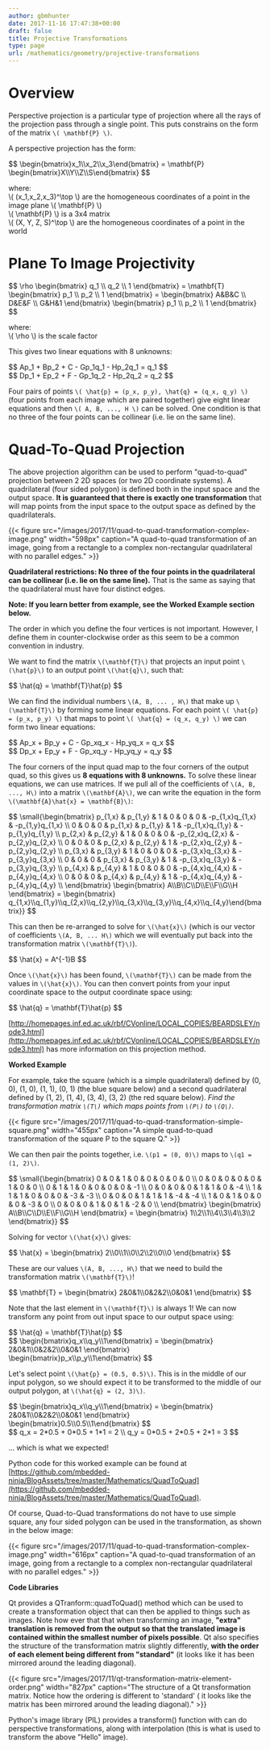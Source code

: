 ```yaml
---
author: gbmhunter
date: 2017-11-16 17:47:38+00:00
draft: false
title: Projective Transformations
type: page
url: /mathematics/geometry/projective-transformations
---
```


# Overview

Perspective projection is a particular type of projection where all the rays of the projection pass through a single point. This puts constrains on the form of the matrix `\( \mathbf{P} \)`.

A perspective projection has the form:

<div>$$ \begin{bmatrix}x_1\\x_2\\x_3\end{bmatrix} = \mathbf{P} \begin{bmatrix}X\\Y\\Z\\S\end{bmatrix} $$</div>

<p class="centered">
    where:<br>
    \( (x_1,x_2,x_3)^\top \) are the homogeneous coordinates of a point in the image plane \( \mathbf{P} \)<br>
    \( \mathbf{P} \) is a 3x4 matrix<br>
    \( (X, Y, Z, S)^\top \) are the homogeneous coordinates of a point in the world<br>
</p>

# Plane To Image Projectivity

<div>$$ \rho \begin{bmatrix} q_1 \\ q_2 \\ 1 \end{bmatrix} = \mathbf{T} \begin{bmatrix} p_1 \\ p_2 \\ 1 \end{bmatrix} = \begin{bmatrix} A&B&C \\ D&E&F \\ G&H&1 \end{bmatrix} \begin{bmatrix} p_1 \\ p_2 \\ 1 \end{bmatrix} $$</div>

<p class="centered">
    where:<br>
    \( \rho \) is the scale factor<br>
<p>

This gives two linear equations with 8 unknowns:

<div>$$ Ap_1 + Bp_2 + C - Gp_1q_1 - Hp_2q_1 = q_1 $$</div>

<div>$$ Dp_1 + Ep_2 + F - Gp_1q_2 - Hp_2q_2 = q_2 $$</div>

Four pairs of points `\( \hat{p} = (p_x, p_y), \hat{q} = (q_x, q_y) \)` (four points from each image which are paired together) give eight linear equations and then `\( A, B, ..., H \)` can be solved. One condition is that no three of the four points can be collinear (i.e. lie on the same line).

# Quad-To-Quad Projection

The above projection algorithm can be used to perform "quad-to-quad" projection between 2 2D spaces (or two 2D coordinate systems). A quadrilateral (four sided polygon) is defined both in the input space and the output space. **It is guaranteed that there is exactly one transformation** that will map points from the input space to the output space as defined by the quadrilaterals.

{{< figure src="/images/2017/11/quad-to-quad-transformation-complex-image.png" width="598px" caption="A quad-to-quad transformation of an image, going from a rectangle to a complex non-rectangular quadrilateral with no parallel edges."  >}}

**Quadrilateral restrictions: No three of the four points in the quadrilateral can be collinear (i.e. lie on the same line).** That is the same as saying that the quadrilateral must have four distinct edges.

**Note: If you learn better from example, see the Worked Example section below.**

The order in which you define the four vertices is not important. However, I define them in counter-clockwise order as this seem to be a common convention in industry.

We want to find the matrix `\(\mathbf{T}\)` that projects an input point `\(\hat{p}\)` to an output point `\(\hat{q}\)`, such that:

<div>$$ \hat{q} = \mathbf{T}\hat{p} $$</div>

We can find the individual numbers `\(A, B, ... , H\)` that make up `\(\mathbf{T}\)` by forming some linear equations. For each point `\( \hat{p} = (p_x, p_y) \)` that maps to point `\( \hat{q} = (q_x, q_y) \)` we can form two linear equations:

<div>$$ Ap_x + Bp_y + C - Gp_xq_x - Hp_yq_x = q_x $$</div>

<div>$$ Dp_x + Ep_y + F - Gp_xq_y - Hp_yq_y = q_y $$</div>

The four corners of the input quad map to the four corners of the output quad, so this gives us **8 equations with 8 unknowns.** To solve these linear equations, we can use matrices. If we pull all of the coefficients of `\(A, B, ..., H\)` into a matrix `\(\mathbf{A}\)`, we can write the equation in the form `\(\mathbf{A}\hat{x} = \mathbf{B}\)`:

<div>
$$ \small{\begin{bmatrix}  
 p_{1,x} & p_{1,y} & 1 & 0 & 0 & 0 & -p_{1,x}q_{1,x} & -p_{1,y}q_{1,x} \\  
 0 & 0 & 0 & p_{1,x} & p_{1,y} & 1 & -p_{1,x}q_{1,y} & -p_{1,y}q_{1,y} \\  
 p_{2,x} & p_{2,y} & 1 & 0 & 0 & 0 & -p_{2,x}q_{2,x} & -p_{2,y}q_{2,x} \\  
 0 & 0 & 0 & p_{2,x} & p_{2,y} & 1 & -p_{2,x}q_{2,y} & -p_{2,y}q_{2,y} \\  
 p_{3,x} & p_{3,y} & 1 & 0 & 0 & 0 & -p_{3,x}q_{3,x} & -p_{3,y}q_{3,x} \\  
 0 & 0 & 0 & p_{3,x} & p_{3,y} & 1 & -p_{3,x}q_{3,y} & -p_{3,y}q_{3,y} \\  
 p_{4,x} & p_{4,y} & 1 & 0 & 0 & 0 & -p_{4,x}q_{4,x} & -p_{4,y}q_{4,x} \\  
 0 & 0 & 0 & p_{4,x} & p_{4,y} & 1 & -p_{4,x}q_{4,y} & -p_{4,y}q_{4,y} \\  
 \end{bmatrix} \begin{bmatrix} A\\B\\C\\D\\E\\F\\G\\H \end{bmatrix} = \begin{bmatrix} q_{1,x}\\q_{1,y}\\q_{2,x}\\q_{2,y}\\q_{3,x}\\q_{3,y}\\q_{4,x}\\q_{4,y}\end{bmatrix}} $$
</div>

This can then be re-arranged to solve for `\(\hat{x}\)` (which is our vector of coefficients `\(A, B, ... H\)` which we will eventually put back into the transformation matrix `\(\mathbf{T}\)`).

<div>$$ \hat{x} = A^{-1}B $$</div>

Once `\(\hat{x}\)` has been found, `\(\mathbf{T}\)` can be made from the values in `\(\hat{x}\)`. You can then convert points from your input coordinate space to the output coordinate space using:

<div>$$ \hat{q} = \mathbf{T}\hat{p} $$</div>

[http://homepages.inf.ed.ac.uk/rbf/CVonline/LOCAL_COPIES/BEARDSLEY/node3.html](http://homepages.inf.ed.ac.uk/rbf/CVonline/LOCAL_COPIES/BEARDSLEY/node3.html) has more information on this projection method.

**Worked Example**

For example, take the square (which is a simple quadrilateral) defined by (0, 0), (1, 0), (1, 1), (0, 1) (the blue square below) and a second quadrilateral defined by (1, 2), (1, 4), (3, 4), (3, 2) (the red square below). _Find the transformation matrix `\(T\)` which maps points from `\(P\)` to `\(Q\)`._

{{< figure src="/images/2017/11/quad-to-quad-transformation-simple-square.png" width="455px" caption="A simple quad-to-quad transformation of the square P to the square Q."  >}}

We can then pair the points together, i.e. `\(p1 = (0, 0)\)` maps to `\(q1 = (1, 2)\)`.

<div>
$$ \small{\begin{bmatrix}  
 0 & 0 & 1 & 0 & 0 & 0 & 0 & 0 \\  
 0 & 0 & 0 & 0 & 0 & 1 & 0 & 0 \\  
 0 & 1 & 1 & 0 & 0 & 0 & 0 & -1 \\  
 0 & 0 & 0 & 0 & 1 & 1 & 0 & -4 \\  
 1 & 1 & 1 & 0 & 0 & 0 & -3 & -3 \\  
 0 & 0 & 0 & 1 & 1 & 1 & -4 & -4 \\  
 1 & 0 & 1 & 0 & 0 & 0 & -3 & 0 \\  
 0 & 0 & 0 & 1 & 0 & 1 & -2 & 0 \\  
 \end{bmatrix} \begin{bmatrix} A\\B\\C\\D\\E\\F\\G\\H \end{bmatrix} = \begin{bmatrix} 1\\2\\1\\4\\3\\4\\3\\2 \end{bmatrix}} $$
</div>

Solving for vector `\(\hat{x}\)` gives:

<div>$$ \hat{x} = \begin{bmatrix} 2\\0\\1\\0\\2\\2\\0\\0 \end{bmatrix} $$</div>

These are our values `\(A, B, ..., H\)` that we need to build the transformation matrix `\(\mathbf{T}\)`!

<div>$$ \mathbf{T} = \begin{bmatrix} 2&0&1\\0&2&2\\0&0&1 \end{bmatrix} $$</div>

Note that the last element in `\(\mathbf{T}\)` is always 1! We can now transform any point from out input space to our output space using:

<div>$$ \hat{q} = \mathbf{T}\hat{p} $$</div>

<div>$$ \begin{bmatrix}q_x\\q_y\\1\end{bmatrix} = \begin{bmatrix} 2&0&1\\0&2&2\\0&0&1 \end{bmatrix} \begin{bmatrix}p_x\\p_y\\1\end{bmatrix} $$</div>

Let's select point `\(\hat{p} = (0.5, 0.5)\)`. This is in the middle of our input polygon, so we should expect it to be transformed to the middle of our output polygon, at `\(\hat{q} = (2, 3)\)`.

<div>$$ \begin{bmatrix}q_x\\q_y\\1\end{bmatrix} = \begin{bmatrix} 2&0&1\\0&2&2\\0&0&1 \end{bmatrix} \begin{bmatrix}0.5\\0.5\\1\end{bmatrix} $$</div>

<div>$$ q_x = 2*0.5 + 0*0.5 + 1*1 = 2 \\  
 q_y = 0*0.5 + 2*0.5 + 2*1 = 3 $$</div>

... which is what we expected!

Python code for this worked example can be found at [https://github.com/mbedded-ninja/BlogAssets/tree/master/Mathematics/QuadToQuad](https://github.com/mbedded-ninja/BlogAssets/tree/master/Mathematics/QuadToQuad).

Of course, Quad-to-Quad transformations do not have to use simple square, any four sided polygon can be used in the transformation, as shown in the below image:

{{< figure src="/images/2017/11/quad-to-quad-transformation-complex-image.png" width="616px" caption="A quad-to-quad transformation of an image, going from a rectangle to a complex non-rectangular quadrilateral with no parallel edges."  >}}

**Code Libraries**

Qt provides a QTranform::quadToQuad() method which can be used to create a transformation object that can then be applied to things such as images. Note how ever that that when transforming an image, **"extra" translation is removed from the output so that the translated image is contained within the smallest number of pixels possible**. Qt also specifies the structure of the transformation matrix slightly differently, **with the order of each element being different from "standard"** (it looks like it has been mirrored around the leading diagonal).

{{< figure src="/images/2017/11/qt-transformation-matrix-element-order.png" width="827px" caption="The structure of a Qt transformation matrix. Notice how the ordering is different to 'standard' ( it looks like the matrix has been mirrored around the leading diagonal)."  >}}

Python's image library (PIL) provides a transform() function with can do perspective transformations, along with interpolation (this is what is used to transform the above "Hello" image).
